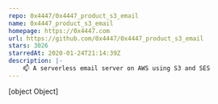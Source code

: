```yaml
---
repo: 0x4447/0x4447_product_s3_email
name: 0x4447_product_s3_email
homepage: https://0x4447.com
url: https://github.com/0x4447/0x4447_product_s3_email
stars: 3026
starredAt: 2020-01-24T21:14:39Z
description: |-
    📫 A serverless email server on AWS using S3 and SES
---
```


[object Object]
